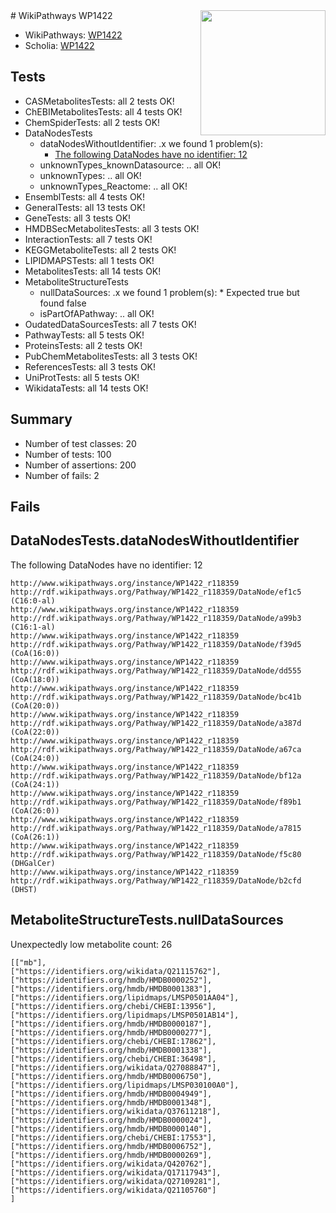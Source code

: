 <img style="float: right; width: 200px" src="https://upload.wikimedia.org/wikipedia/commons/thumb/8/83/Wplogo_with_text_500.png/640px-Wplogo_with_text_500.png" />
# WikiPathways WP1422

* WikiPathways: [WP1422](https://identifiers.org/wikipathways:WP1422)
* Scholia: [WP1422](https://scholia.toolforge.org/wikipathways/WP1422)
## Tests
* CASMetabolitesTests: all 2 tests OK!
* ChEBIMetabolitesTests: all 4 tests OK!
* ChemSpiderTests: all 2 tests OK!
* DataNodesTests
    * dataNodesWithoutIdentifier: .x we found 1 problem(s):
        * [The following DataNodes have no identifier: 12](#8792c492)
    * unknownTypes_knownDatasource: .. all OK!
    * unknownTypes: .. all OK!
    * unknownTypes_Reactome: .. all OK!
* EnsemblTests: all 4 tests OK!
* GeneralTests: all 13 tests OK!
* GeneTests: all 3 tests OK!
* HMDBSecMetabolitesTests: all 3 tests OK!
* InteractionTests: all 7 tests OK!
* KEGGMetaboliteTests: all 2 tests OK!
* LIPIDMAPSTests: all 1 tests OK!
* MetabolitesTests: all 14 tests OK!
* MetaboliteStructureTests
    * nullDataSources: .x we found 1 problem(s):
            * Expected true but found false
    * isPartOfAPathway: .. all OK!
* OudatedDataSourcesTests: all 7 tests OK!
* PathwayTests: all 5 tests OK!
* ProteinsTests: all 2 tests OK!
* PubChemMetabolitesTests: all 3 tests OK!
* ReferencesTests: all 3 tests OK!
* UniProtTests: all 5 tests OK!
* WikidataTests: all 14 tests OK!


## Summary

* Number of test classes: 20
* Number of tests: 100
* Number of assertions: 200
* Number of fails: 2

## Fails

<a name="8792c492" />

## DataNodesTests.dataNodesWithoutIdentifier

The following DataNodes have no identifier: 12
```
http://www.wikipathways.org/instance/WP1422_r118359 http://rdf.wikipathways.org/Pathway/WP1422_r118359/DataNode/ef1c5 (C16:0-al)
http://www.wikipathways.org/instance/WP1422_r118359 http://rdf.wikipathways.org/Pathway/WP1422_r118359/DataNode/a99b3 (C16:1-al)
http://www.wikipathways.org/instance/WP1422_r118359 http://rdf.wikipathways.org/Pathway/WP1422_r118359/DataNode/f39d5 (CoA(16:0))
http://www.wikipathways.org/instance/WP1422_r118359 http://rdf.wikipathways.org/Pathway/WP1422_r118359/DataNode/dd555 (CoA(18:0))
http://www.wikipathways.org/instance/WP1422_r118359 http://rdf.wikipathways.org/Pathway/WP1422_r118359/DataNode/bc41b (CoA(20:0))
http://www.wikipathways.org/instance/WP1422_r118359 http://rdf.wikipathways.org/Pathway/WP1422_r118359/DataNode/a387d (CoA(22:0))
http://www.wikipathways.org/instance/WP1422_r118359 http://rdf.wikipathways.org/Pathway/WP1422_r118359/DataNode/a67ca (CoA(24:0))
http://www.wikipathways.org/instance/WP1422_r118359 http://rdf.wikipathways.org/Pathway/WP1422_r118359/DataNode/bf12a (CoA(24:1))
http://www.wikipathways.org/instance/WP1422_r118359 http://rdf.wikipathways.org/Pathway/WP1422_r118359/DataNode/f89b1 (CoA(26:0))
http://www.wikipathways.org/instance/WP1422_r118359 http://rdf.wikipathways.org/Pathway/WP1422_r118359/DataNode/a7815 (CoA(26:1))
http://www.wikipathways.org/instance/WP1422_r118359 http://rdf.wikipathways.org/Pathway/WP1422_r118359/DataNode/f5c80 (DHGalCer)
http://www.wikipathways.org/instance/WP1422_r118359 http://rdf.wikipathways.org/Pathway/WP1422_r118359/DataNode/b2cfd (DHST)
```

<a name="919041ae" />

## MetaboliteStructureTests.nullDataSources

Unexpectedly low metabolite count: 26
```
[["mb"],
["https://identifiers.org/wikidata/Q21115762"],
["https://identifiers.org/hmdb/HMDB0000252"],
["https://identifiers.org/hmdb/HMDB0001383"],
["https://identifiers.org/lipidmaps/LMSP0501AA04"],
["https://identifiers.org/chebi/CHEBI:13956"],
["https://identifiers.org/lipidmaps/LMSP0501AB14"],
["https://identifiers.org/hmdb/HMDB0000187"],
["https://identifiers.org/hmdb/HMDB0000277"],
["https://identifiers.org/chebi/CHEBI:17862"],
["https://identifiers.org/hmdb/HMDB0001338"],
["https://identifiers.org/chebi/CHEBI:36498"],
["https://identifiers.org/wikidata/Q27088847"],
["https://identifiers.org/hmdb/HMDB0006750"],
["https://identifiers.org/lipidmaps/LMSP030100A0"],
["https://identifiers.org/hmdb/HMDB0004949"],
["https://identifiers.org/hmdb/HMDB0001348"],
["https://identifiers.org/wikidata/Q37611218"],
["https://identifiers.org/hmdb/HMDB0000024"],
["https://identifiers.org/hmdb/HMDB0000140"],
["https://identifiers.org/chebi/CHEBI:17553"],
["https://identifiers.org/hmdb/HMDB0006752"],
["https://identifiers.org/hmdb/HMDB0000269"],
["https://identifiers.org/wikidata/Q420762"],
["https://identifiers.org/wikidata/Q17117943"],
["https://identifiers.org/wikidata/Q27109281"],
["https://identifiers.org/wikidata/Q21105760"]
]
```

